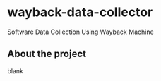 wayback-data-collector
======================

Software Data Collection Using Wayback Machine

About the project
---------------------------

blank
